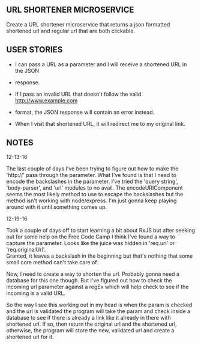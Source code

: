 URL SHORTENER MICROSERVICE
---------------------------
Create a URL shortener microservice that returns a json formatted shortened
url and regular url that are both clickable.

USER STORIES
------------
* I can pass a URL as a parameter and I will receive a shortened URL in the JSON
* response.
 
* If I pass an invalid URL that doesn't follow the valid http://www.example.com 
* format, the JSON response will contain an error instead.

* When I visit that shortened URL, it will redirect me to my original link.

NOTES
-----

12-13-16

The last couple of days I've been trying to figure out how to make the 'http://'
pass through the parameter.  What I've found is that I need to encode the 
backslashes in the parameter.  I've tried the 'query string', 'body-parser', and 
'url' modules to no avail.  The encodeURIComponent seems the most likely method
to use to escape the backslashes but the method isn't working with node/express.
I'm just gonna keep playing around with it until something comes up.

12-19-16

Took a couple of days off to start learning a bit about RxJS but after seeking 
out for some help on the Free Code Camp I think I've found a way to capture the
parameter.  Looks like the juice was hidden in 'req.url' or 'req.originalUrl'.  
Granted, it leaves a backslash in the beginning but that's nothing that some
small core method can't take care of.

Now, I need to create a way to shorten the url.  Probably gonna need a database
for this one though.  But I've figured out how to check the incoming url 
parameter against a regEx which will help check to see if the incoming is a
valid URL.

So the way I see this working out in my head is when the param is checked and 
the url is validated the program will take the param and check inside a database
to see if there is already a link like it already in there with shortened url.
If so, then return the original url and the shortened url, otherwise, the 
program will store the new, validated url and create a shortened url for it.